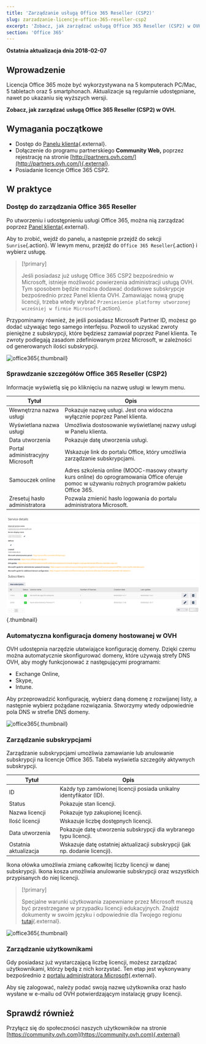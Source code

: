 ```yaml
---
title: 'Zarządzanie usługą Office 365 Reseller (CSP2)'
slug: zarzadzanie-licencje-office-365-reseller-csp2
excerpt: 'Zobacz, jak zarządzać usługą Office 365 Reseller (CSP2) w OVH'
section: 'Office 365'
---
```


**Ostatnia aktualizacja dnia 2018-02-07**

## Wprowadzenie

Licencja Office 365 może być wykorzystywana na 5 komputerach PC/Mac, 5 tabletach oraz 5 smartphonach. Aktualizacje są regularnie udostępniane, nawet po ukazaniu się wyższych wersji.

**Zobacz, jak zarządzać usługą Office 365 Reseller (CSP2) w OVH.**

## Wymagania początkowe
- Dostęp do [Panelu klienta](https://www.ovh.com/auth/?action=gotomanager&from=https://www.ovh.pl/&ovhSubsidiary=pl){.external}.
- Dołączenie do programu partnerskiego **Community Web,** poprzez rejestrację na stronie [http://partners.ovh.com/](http://partners.ovh.com/){.external}. 
- Posiadanie licencje Office 365 CSP2.

## W praktyce

### Dostęp do zarządzania Office 365 Reseller

Po utworzeniu i udostępnieniu usługi Office 365, można nią zarządzać poprzez [Panel klienta](https://www.ovh.com/auth/?action=gotomanager&from=https://www.ovh.pl/&ovhSubsidiary=pl){.external}.

Aby to zrobić, wejdź do panelu, a następnie przejdź do sekcji `Sunrise`{.action}. W lewym menu, przejdź do `Office 365 Reseller`{.action} i wybierz usługę.

> [!primary]
>
> Jeśli posiadasz już usługę Office 365 CSP2 bezpośrednio w Microsoft, istnieje możliwość powierzenia administracji usługą OVH. Tym sposobem będzie można dodawać dodatkowe subskrypcje bezpośrednio przez Panel klienta OVH. Zamawiając nową grupę licencji, trzeba wtedy wybrać `Przeniesienie platformy utworzonej wcześniej w firmie Microsoft`{.action}.
>

Przypominamy również, że jeśli posiadasz Microsoft Partner ID, możesz go dodać używając tego samego interfejsu. Pozwoli to uzyskać zwroty pieniężne z subskrypcji, które będziesz zamawiał poprzez Panel klienta. Te zwroty podlegają zasadom zdefiniowanym przez Microsoft, w zależności od generowanych ilości subskrypcji.

![office365](images/sunrise_office365_CSP2.png){.thumbnail}

### Sprawdzanie szczegółów Office 365 Reseller (CSP2)

Informacje wyświetlą się po kliknięciu na nazwę usługi w lewym menu.

|Tytuł|Opis|
|---|---|
|Wewnętrzna nazwa usługi|Pokazuje nazwę usługi. Jest ona widoczna wyłącznie poprzez Panel klienta.|
|Wyświetlana nazwa usługi|Umożliwia dostosowanie wyświetlanej nazwy usługi w Panelu klienta.|
|Data utworzenia|Pokazuje datę utworzenia usługi.|
|Portal administracyjny Microsoft|Wskazuje link do portalu Office, który umożliwia zarządzanie subskrypcjami.|
|Samouczek online|Adres szkolenia online (MOOC-masowy otwarty kurs online) do oprogramowania Office oferuje pomoc w używaniu rożnych programów pakietu Office 365.|
|Zresetuj hasło administratora|Pozwala zmienić hasło logowania do portalu administratora Microsoft.|

![office365](images/sunrise_office365_CSP2_services_details.png){.thumbnail}

### Automatyczna konfiguracja domeny hostowanej w OVH

OVH udostępnia narzędzie ułatwiające konfigurację domeny. Dzięki czemu można automatycznie skonfigurować domeny, które używają strefy DNS OVH, aby mogły funkcjonować z następującymi programami:

- Exchange Online,
- Skype,
- Intune.

Aby przeprowadzić konfigurację, wybierz daną domenę z rozwijanej listy, a następnie wybierz pożądane rozwiązania. Stworzymy wtedy odpowiednie pola DNS w strefie DNS domeny.

![office365](images/sunrise_office365_CSP2_automatic_domain_configuration.png){.thumbnail}

### Zarządzanie subskrypcjami

Zarządzanie subskrypcjami umożliwia zamawianie lub anulowanie subskrypcji na licencje Office 365. Tabela wyświetla szczegóły aktywnych subskrypcji.

|Tytuł|Opis|
|---|---|
|ID|Każdy typ zamówionej licencji posiada unikalny identyfikator (ID).| 
|Status|Pokazuje stan licencji.|
|Nazwa licencji|Pokazuje typ zakupionej licencji.| 
|Ilość licencji|Wskazuje liczbę dostępnych licencji.|
|Data utworzenia|Pokazuje datę utworzenia subskrypcji dla wybranego typu licencji.| 
|Ostatnia aktualizacja|Wskazuje datę ostatniej aktualizacji subskrypcji (jak np. dodanie licencji).|

Ikona ołówka umożliwia zmianę całkowitej liczby licencji w danej subskrypcji. Ikona kosza umożliwia anulowanie subskrypcji oraz wszystkich przypisanych do niej licencji.

> [!primary]
>
> Specjalne warunki użytkowania zapewniane przez Microsoft muszą być przestrzegane w przypadku licencji edukacyjnych. Znajdź dokumenty w swoim języku i odpowiednie dla Twojego regionu [tutaj](http://www.microsoftvolumelicensing.com/DocumentSearch.aspx?Mode=2&Keyword=AcademicQualEdUserDef){.external}.
>

![office365](images/sunrise_office365_CSP2_Subscribers.png){.thumbnail}

### Zarządzanie użytkownikami

Gdy posiadasz już wystarczającą liczbę licencji, możesz zarządzać użytkownikami, którzy będą z nich korzystać. Ten etap jest wykonywany bezpośrednio z [portalu administratora Microsoft](https://portal.office.com/Admin/Default.aspx){.external}.

Aby się zalogować, należy podać swoją nazwę użytkownika oraz hasło wysłane w e-mailu od OVH potwierdzającym instalację grupy licencji.

## Sprawdź również

Przyłącz się do społeczności naszych użytkowników na stronie [https://community.ovh.com](https://community.ovh.com){.external}